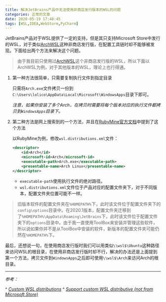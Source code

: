 ```yaml
---
title: 解决JetBrains产品中无法使用非商店发行版本的WSL的问题
categories: 正常的文章
date: 2020-05-19 17:48:45
tags: [WSL,IDEA,WebStorm,PyCharm]
---
```


JetBrains产品对于WSL提供了一定的支持，但是其只支持Microsoft Store中发行的WSL，对于类似[ArchWSL](https://github.com/yuk7/ArchWSL)这种非商店发行版，在配置工具链时却不能够被发现。下面给出两个方法来解决这个问题。

> 由于我目前只使用过[ArchWSL](https://github.com/yuk7/ArchWSL)这个非商店发行版的WSL，所以下面以ArchWSL为例，对于其他版本的WSL，理论上也行得通。

1. 第一种方法很简单，只需要复制执行文件到指定目录

    只需将`Arch.exe`文件拷贝一份到`C:\Users\lolico\AppData\Local\Microsoft\WindowsApps`目录下即可。

    *注意，如果你安装了多个Arch，在拷贝时需要将每个版本对应的执行文件都拷贝到`WindowsApps`目录下。*

2. 第二种方法是网上搜索到的一个方法，并且在[RubyMine官方文档](https://www.jetbrains.com/help/ruby/configuring-remote-interpreters-using-wsl.html#custom_wsl)中提到了这个方法

    以RubyMine为例，修改`wsl.distributions.xml`文件：

    ```xml
    <descriptor>
        <id>Arch</id>
        <microsoft-id>Arch</microsoft-id>
        <executable-path>Arch.exe</executable-path>
        <presentable-name>Arch Linux</presentable-name>
    </descriptor>
    ```

    - `executable-path`使用执行文件的绝对路径。
    - `wsl.distributions.xml`文件位于产品对应的配置文件夹下，对于不同版本，配置文件夹位置可能不一样。
    
  > 旧版本软件的配置文件夹在`%HOMEPATH%`下，此时该文件位于配置文件夹下的`config\options`目录中。在2020.1版本，配置文件夹迁移到了`%HOMEPATH%\AppData\Roaming\JetBrains`下，此时该文件位于配置文件夹下的`options`目录中。由于我一直使用ToolBox来安装并管理这些软件，所以说如果你并不是从ToolBox中安装的软件，新版本的配置文件夹可能仍然在`%HOMEPATH%`下。

最后，还想说一句，在使用商店发行版时我们可以用类似`\\wsl$\Ubuntu`这种路径来访问WSL的根目录，在使用非商店发行版时却不行，解决的办法还是上面提到第一个方法，拷贝文件到`WindowsApps`之后即可使用`\\wsl$\Arch`来访问Arch的根目录。

---

*参考：*

^ [*Custom WSL distributions*](https://www.jetbrains.com/help/ruby/configuring-remote-interpreters-using-wsl.html#custom_wsl)
^ [*Support custom WSL distributive (not from Microsoft Store)*](https://youtrack.jetbrains.com/issue/Py-32424#focus=streamItem-27-3332472.0-0)